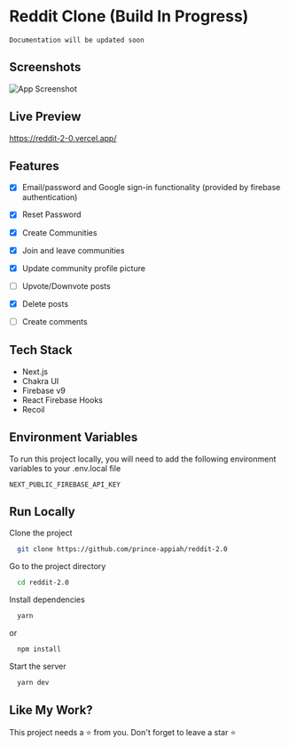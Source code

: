 
# Reddit Clone (Build In Progress)

`Documentation will be updated soon`


## Screenshots

![App Screenshot]()



## Live Preview
https://reddit-2-0.vercel.app/

 

## Features

- [x]  Email/password and Google sign-in functionality (provided by firebase authentication)
- [x]  Reset Password
- [x]  Create Communities
- [x]  Join and leave communities
- [x]  Update community profile picture
- [ ]  Upvote/Downvote posts
- [x]  Delete posts
- [ ]  Create comments


## Tech Stack

- Next.js
- Chakra UI
- Firebase v9
- React Firebase Hooks
- Recoil



## Environment Variables

To run this project locally, you will need to add the following environment variables to your .env.local file

`NEXT_PUBLIC_FIREBASE_API_KEY` 



## Run Locally

Clone the project

```bash
  git clone https://github.com/prince-appiah/reddit-2.0
```

Go to the project directory

```bash
  cd reddit-2.0
```

Install dependencies

```bash
  yarn
```
or

```bash
  npm install
```

Start the server

```bash
  yarn dev
```


## Like My Work? 

This project needs a ⭐️ from you. Don't forget to leave a star ⭐️
